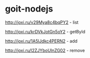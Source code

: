 # goit-nodejs

http://joxi.ru/v29Mya8c4bqPY2 - list

http://joxi.ru/krDVkJotGn5oY2 - getById

http://joxi.ru/1A5lJdkc4PERN2 - add

http://joxi.ru/l2ZJYboUlnZG02 - remove
